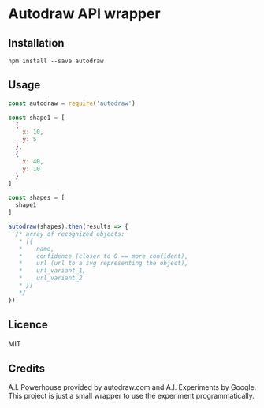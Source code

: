 # Autodraw API wrapper

## Installation

```
npm install --save autodraw
```

## Usage

```js
const autodraw = require('autodraw')

const shape1 = [
  {
    x: 10,
    y: 5
  },
  {
    x: 40,
    y: 10
  }
]

const shapes = [
  shape1
]

autodraw(shapes).then(results => {
  /* array of recognized objects:
   * [{
   *    name,
   *    confidence (closer to 0 == more confident),
   *    url (url to a svg representing the object),
   *    url_variant_1,
   *    url_variant_2
   * }]
   */
})
```

## Licence

MIT

## Credits

A.I. Powerhouse provided by autodraw.com and A.I. Experiments by Google.
This project is just a small wrapper to use the experiment programmatically.

